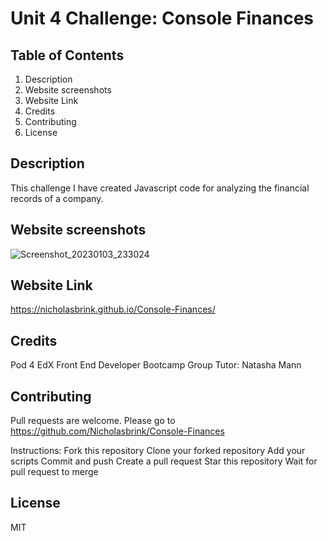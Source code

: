 # Unit 4 Challenge: Console Finances

## Table of Contents

1. Description
2. Website screenshots
3. Website Link
4. Credits
5. Contributing
6. License

## Description

This challenge I have created Javascript code for analyzing the financial records of a company.

## Website screenshots

![Screenshot_20230103_233024](https://user-images.githubusercontent.com/117687727/210458421-d55a7399-0eb5-40e8-b2e1-a05a57e49e3a.png)

## Website Link

https://nicholasbrink.github.io/Console-Finances/

## Credits

Pod 4 EdX Front End Developer Bootcamp Group
Tutor: Natasha Mann

## Contributing

Pull requests are welcome. Please go to https://github.com/Nicholasbrink/Console-Finances

Instructions: Fork this repository Clone your forked repository Add your scripts Commit and push Create a pull request Star this repository Wait for pull request to merge

## License

MIT
